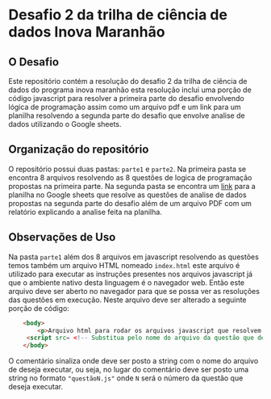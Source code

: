 # Desafio 2 da trilha de ciência de dados Inova Maranhão

## O Desafio
 Este repositório contém a resolução do desafio 2 da trilha de ciência de dados do programa inova maranhão esta resolução inclui uma porção de código javascript para resolver a primeira parte do desafio envolvendo lógica de programação assim como um arquivo pdf e um link para um planilha resolvendo a segunda parte do desafio que envolve analise de dados utilizando o Google sheets.

## Organização do repositório

O repositório possui duas pastas: `parte1` e `parte2`. Na primeira pasta se encontra 8 arquivos resolvendo as 8 questões de logica de programação propostas na primeira parte. Na segunda pasta se encontra um [link](https://docs.google.com/spreadsheets/d/1ievbpVC4NfgsgJE8N2a2rziLCmbyqXoIrQaoA0E_HVk/edit?usp=drive_link) para a planilha no Google sheets que resolve as questões de analise de dados propostas na segunda parte do desafio além de um arquivo PDF com um relatório explicando a analise feita na planilha. 

## Observações de Uso

Na pasta `parte1` além dos 8 arquivos em javascript resolvendo as questões temos também um arquivo HTML nomeado `index.html` este arquivo é utilizado para executar as instruções presentes nos arquivos javascript já que o ambiente nativo desta linguagem é o navegador web. Então este arquivo deve ser aberto no navegador para que se possa ver as resoluções das questões em execução. Neste arquivo deve ser alterado a seguinte porção de código:

```html
    <body>
        <p>Arquivo html para rodar os arquivos javascript que resolvem as questões do segundo desafio</p>
     <script src= <!-- Substitua pelo nome do arquivo da questão que deseja visualizar --> defer></script>
    </body>
```

O comentário sinaliza onde deve ser posto a string com o nome do arquivo de deseja executar, ou seja, no lugar do comentário deve ser posto uma string no formato `"questãoN.js"` onde `N` será o número da questão que deseja executar. 

